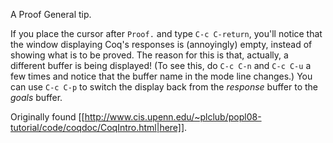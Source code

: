 A Proof General tip.

If you place the cursor after `Proof.` and type `C-c C-return`, you'll notice that the window displaying Coq's responses is (annoyingly) empty, instead of showing what is to be proved. The reason for this is that, actually, a different buffer is being displayed! (To see this, do `C-c C-n` and `C-c C-u` a few times and notice that the buffer name in the mode line changes.) You can use `C-c C-p` to switch the display back from the *response* buffer to the *goals* buffer.

Originally found [[http://www.cis.upenn.edu/~plclub/popl08-tutorial/code/coqdoc/CoqIntro.html|here]].
